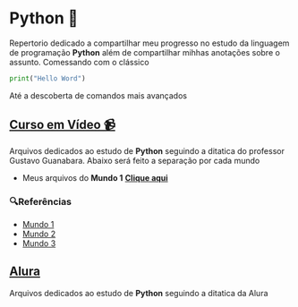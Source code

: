 # Python 🐍
Repertorio dedicado a compartilhar meu progresso no estudo da linguagem de programação **Python** além de compartilhar mihhas anotações sobre o assunto. Comessando com o clássico

```python
print("Hello Word")
```
Até a descoberta de comandos mais avançados

## [Curso em Vídeo 📹](https://www.cursoemvideo.com/cursos/)
Arquivos dedicados ao estudo de **Python** seguindo a ditatica do professor Gustavo Guanabara. Abaixo será feito a separação por cada mundo

- Meus arquivos do **Mundo 1** **[Clique aqui]()**

### 🔍Referências
- [Mundo 1](https://www.cursoemvideo.com/curso/python-3-mundo-1/)
- [Mundo 2](https://www.cursoemvideo.com/curso/python-3-mundo-2/)
- [Mundo 3](https://www.cursoemvideo.com/curso/python-3-mundo-3/)

## [Alura]()
Arquivos dedicados ao estudo de **Python** seguindo a ditatica da Alura
